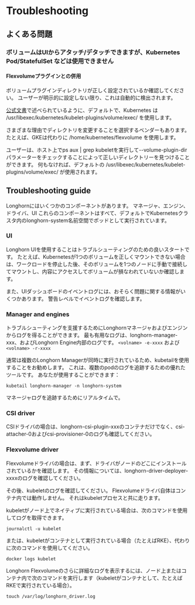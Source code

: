 # Troubleshooting

## よくある問題

### ボリュームはUIからアタッチ/デタッチできますが、Kubernetes Pod/StatefulSet などは使用できません

#### Flexvolumeプラグインとの併用

ボリュームプラグインディレクトリが正しく設定されているか確認してください。
ユーザーが明示的に設定しない限り、これは自動的に検出されます。

[公式文書](https://github.com/kubernetes/community/blob/master/contributors/devel/sig-storage/flexvolume.md)で述べられているように、デフォルトで、Kubernetes は /usr/libexec/kubernetes/kubelet-plugins/volume/exec/ を使用します。

さまざまな理由でディレクトリを変更することを選択するベンダーもあります。 たとえば、GKEは代わりに /home/kubernetes/flexvolume を使用します。

ユーザーは、ホスト上でps aux | grep kubeletを実行して--volume-plugin-dirパラメーターをチェックすることによって正しいディレクトリーを見つけることができます。
何もなければ、デフォルトの /usr/libexec/kubernetes/kubelet-plugins/volume/exec/ が使用されます。

## Troubleshooting guide

Longhornにはいくつかのコンポーネントがあります。 マネージャ、エンジン、ドライバ、UI これらのコンポーネントはすべて、デフォルトでKubernetesクラスタ内のlonghorn-system名前空間でポッドとして実行されています。

### UI

Longhorn UIを使用することはトラブルシューティングのための良いスタートです。
たとえば、Kubernetesが1つのボリュームを正しくマウントできない場合は、ワークロードを停止した後、そのボリュームを1つのノードに手動で接続してマウントし、内容にアクセスしてボリュームが損なわれていないか確認します。

また、UIダッシュボードのイベントログには、おそらく問題に関する情報がいくつかあります。
警告レベルでイベントログを確認します。

### Manager and engines

トラブルシューティングを支援するためにLonghornマネージャおよびエンジンからログを得ることができます。
最も有用なログは、longhorn-manager-xxx、およびLonghorn Engine内部のログです。
`<volname> -e-xxxx` および `<volname> -r-xxxx`

通常は複数のLonghorn Managerが同時に実行されているため、kubetailを使用することをお勧めします。
これは、複数のpodのログを追跡するための優れたツールです。
あなたが使用することができます：

```
kubetail longhorn-manager -n longhorn-system
```

マネージャログを追跡するためにリアルタイムで。

### CSI driver

CSIドライバの場合は、longhorn-csi-plugin-xxxのコンテナだけでなく、csi-attacher-0およびcsi-provisioner-0のログも確認してください。

### Flexvolume driver

Flexvolumeドライバの場合は、まず、ドライバがノードのどこにインストールされているかを確認します。 
その情報については、longhorn-driver-deployer-xxxxのログを確認してください。

その後、kubeletのログを確認してください。
Flexvolumeドライバ自体はコンテナ内では動作しません。
それはkubeletプロセスと共に走ります。

kubeletがノード上でネイティブに実行されている場合は、次のコマンドを使用してログを取得できます。

```
journalctl -u kubelet
```

または、kubeletがコンテナとして実行されている場合（たとえばRKE）、代わりに次のコマンドを使用してください。

```
docker logs kubelet
```

Longhorn Flexvolumeのさらに詳細なログを表示するには、ノード上またはコンテナ内で次のコマンドを実行します（kubeletがコンテナとして、たとえばRKEで実行されている場合）。

```
touch /var/log/longhorn_driver.log
```
